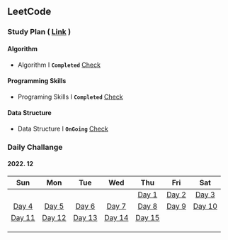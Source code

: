 ## LeetCode



### Study Plan ( [Link](https://leetcode.com/study-plan/) )

#### Algorithm

- Algorithm I **`Completed`** [Check](./Algorithm)

#### Programming Skills

- Programing Skills I **`Completed`** [Check](./ProgrammingSkills)

#### Data Structure

- Data Structure I **`OnGoing`** [Check](./DataStructure)



### Daily Challange

#### 2022. 12

|                 Sun                  |                 Mon                 |                 Tue                  |                 Wed                  |                  Thu                  |                 Fri                  |                  Sat                  |
| :----------------------------------: | :---------------------------------: | :----------------------------------: | :----------------------------------: | :-----------------------------------: | :----------------------------------: | :-----------------------------------: |
|                                      |                                     |                                      |                                      | [Day 1](./Problems/leetcode_1704.md)  | [Day 2](./Problems/leetcode_1657.md) |  [Day 3](./Problems/leetcode_451.md)  |
| [Day 4](./Problems/leetcode_2256.md) | [Day 5](./Problems/leetcode_876.md) | [Day 6](./Problems/leetcode_328.md)  | [Day 7](./Problems/leetcode_938.md)  |  [Day 8](./Problems/leetcode_872.md)  | [Day 9](./Problems/leetcode_1026.md) | [Day 10](./Problems/leetcode_1339.md) |
| [Day 11](./Problems/leetcode_124.md) | [Day 12](./Problems/leetcode_70.md) | [Day 13](./Problems/leetcode_931.md) | [Day 14](./Problems/leetcode_198.md) | [Day 15](./Problems/leetcode_1143.md) |                                      |                                       |
|                                      |                                     |                                      |                                      |                                       |                                      |                                       |
|                                      |                                     |                                      |                                      |                                       |                                      |                                       |
|                                      |                                     |                                      |                                      |                                       |                                      |                                       |

